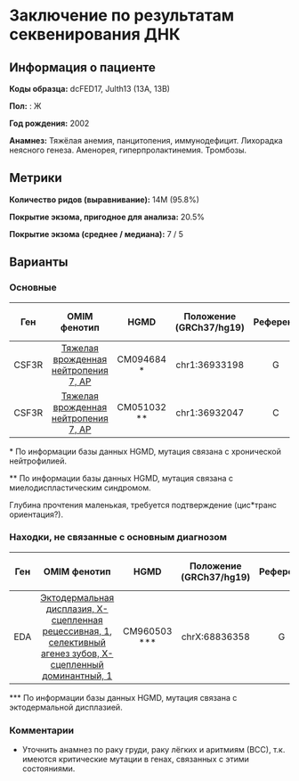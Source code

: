 # Заключение по результатам секвенирования ДНК

## Информация о пациенте

**Коды образца:** dcFED17, Julth13 (13A, 13B)

**Пол:** : Ж

**Год рождения:** 2002

**Анамнез:** Тяжёлая анемия, панцитопения, иммунодефицит. Лихорадка неясного генеза. Аменорея, гиперпролактинемия. Тромбозы.

## Метрики

**Количество ридов (выравнивание):** 14M (95.8%)

**Покрытие экзома, пригодное для анализа:** 20.5%

**Покрытие экзома (среднее / медиана):** 7 / 5

## Варианты

### Основные

| Ген    | OMIM фенотип | HGMD | Положение (GRCh37/hg19)   | Референс | Замена | Генотип | Экзон | Тип замены | Частота аллеля | Глубина прочтения (Ref/Alt) |
|:------:|:------------:|:----:|:-------------------------:|:--------:|:------:|:-------:|:-----:|:----------:|:--------------:|:---------------------------:|
| CSF3R | [Тяжелая врожденная нейтропения 7, АР](https://omim.org/entry/617014) | CM094684 * | chr1:36933198 | G | T | Гетерозигота (гомозигота?) | 15/17 | Несинонимичная замена | [0.002](https://www.ncbi.nlm.nih.gov/snp/rs121918426) | 11 (2/9) |
| CSF3R | [Тяжелая врожденная нейтропения 7, АР](https://omim.org/entry/617014) | CM051032 ** | chr1:36932047 | C | T | Гетерозигота | 17/17 | Несинонимичная замена | [0.028](https://www.ncbi.nlm.nih.gov/snp/rs146617729) | 10 (5/5) |

\* По информации базы данных HGMD, мутация связана с хронической нейтрофилией.

\** По информации базы данных HGMD, мутация связана с миелодиспластическим синдромом.

Глубина прочтения маленькая, требуется подтверждение (цис*транс ориентация?).

### Находки, не связанные с основным диагнозом

| Ген    | OMIM фенотип | HGMD | Положение (GRCh37/hg19)   | Референс | Замена | Генотип | Экзон | Тип замены | Частота аллеля | Глубина прочтения (Ref/Alt) |
|:------:|:------------:|:----:|:-------------------------:|:--------:|:------:|:-------:|:-----:|:----------:|:--------------:|:---------------------------:|
| EDA | [Эктодермальная дисплазия, Х-сцепленная рецессивная, 1](https://omim.org/entry/305100), [селективный агенез зубов, Х-сцепленный доминантный, 1](https://omim.org/entry/313500) | CM960503 *** | chrX:68836358 | G | T | Гетерозигота (гомозигота?) | 1/8 | Несинонимичная замена | [0.00479](https://www.ncbi.nlm.nih.gov/snp/rs132630309) | 21 (5/16) |

\*** По информации базы данных HGMD, мутация связана с эктодермальной дисплазией.

### Комментарии

* Уточнить анамнез по раку груди, раку лёгких и аритмиям (ВСС), т.к. имеются критические мутации в генах, связанных с этими состояниями.
